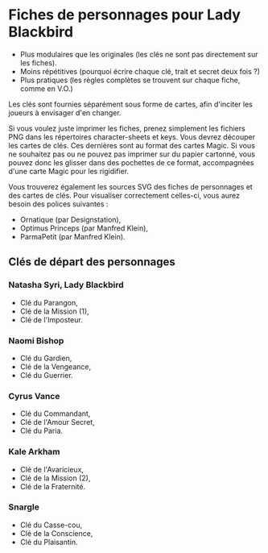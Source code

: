 Fiches de personnages pour Lady Blackbird
=========================================

* Plus modulaires que les originales (les clés ne sont pas directement sur les fiches).
* Moins répétitives (pourquoi écrire chaque clé, trait et secret deux fois ?)
* Plus pratiques (les règles complètes se trouvent sur chaque fiche, comme en V.O.)

Les clés sont fournies séparément sous forme de cartes, afin d'inciter les joueurs à envisager d'en changer.

Si vous voulez juste imprimer les fiches, prenez simplement les fichiers PNG dans les répertoires character-sheets et keys.
Vous devrez découper les cartes de clés. Ces dernières sont au format des cartes Magic.
Si vous ne souhaitez pas ou ne pouvez pas imprimer sur du papier cartonné, vous pouvez donc les glisser dans des pochettes de ce format, accompagnées d'une carte Magic pour les rigidifier.

Vous trouverez également les sources SVG des fiches de personnages et des cartes de clés.
Pour visualiser correctement celles-ci, vous aurez besoin des polices suivantes :

* Ornatique (par Designstation),
* Optimus Princeps (par Manfred Klein),
* ParmaPetit (par Manfred Klein).

Clés de départ des personnages
------------------------------

### Natasha Syri, Lady Blackbird

* Clé du Parangon,
* Clé de la Mission (1),
* Clé de l'Imposteur.

### Naomi Bishop

* Clé du Gardien,
* Clé de la Vengeance,
* Clé du Guerrier.

### Cyrus Vance

* Clé du Commandant,
* Clé de l'Amour Secret,
* Clé du Paria.

### Kale Arkham

* Clé de l'Avaricieux,
* Clé de la Mission (2),
* Clé de la Fraternité.

### Snargle

* Clé du Casse-cou,
* Clé de la Conscience,
* Clé du Plaisantin.
